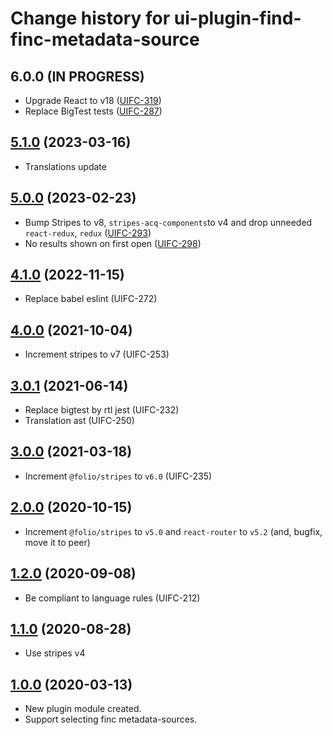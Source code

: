 # Change history for ui-plugin-find-finc-metadata-source

## 6.0.0 (IN PROGRESS)
* Upgrade React to v18 ([UIFC-319](https://issues.folio.org/browse/UIFC-319))
* Replace BigTest tests ([UIFC-287](https://issues.folio.org/browse/UIFC-287))

## [5.1.0](https://github.com/folio-org/ui-plugin-find-finc-metadata-source/tree/v5.1.0) (2023-03-16)
* Translations update

## [5.0.0](https://github.com/folio-org/ui-plugin-find-finc-metadata-source/tree/v5.0.0) (2023-02-23)
* Bump Stripes to v8, `stripes-acq-components`to v4  and drop unneeded `react-redux`, `redux` ([UIFC-293](https://issues.folio.org/browse/UIFC-293))
* No results shown on first open ([UIFC-298](https://issues.folio.org/browse/UIFC-298))

## [4.1.0](https://github.com/folio-org/ui-plugin-find-finc-metadata-source/tree/v4.1.0) (2022-11-15)
* Replace babel eslint (UIFC-272)

## [4.0.0](https://github.com/folio-org/ui-plugin-find-finc-metadata-source/tree/v4.0.0) (2021-10-04)
* Increment stripes to v7 (UIFC-253)

## [3.0.1](https://github.com/folio-org/ui-plugin-find-finc-metadata-source/tree/v3.0.1) (2021-06-14)
* Replace bigtest by rtl jest  (UIFC-232)
* Translation ast (UIFC-250)

## [3.0.0](https://github.com/folio-org/ui-plugin-find-finc-metadata-source/tree/v3.0.0) (2021-03-18)
* Increment `@folio/stripes` to `v6.0` (UIFC-235)

## [2.0.0](https://github.com/folio-org/ui-plugin-find-finc-metadata-source/tree/v2.0.0) (2020-10-15)
* Increment `@folio/stripes` to `v5.0` and `react-router` to `v5.2` (and, bugfix, move it to peer)

## [1.2.0](https://github.com/folio-org/ui-plugin-find-finc-metadata-source/tree/v1.2.0) (2020-09-08)
* Be compliant to language rules (UIFC-212)

## [1.1.0](https://github.com/folio-org/ui-plugin-find-finc-metadata-source/tree/v1.1.0) (2020-08-28)
* Use stripes v4

## [1.0.0](https://github.com/folio-org/ui-plugin-find-finc-metadata-source/tree/v1.0.0) (2020-03-13)
* New plugin module created.
* Support selecting finc metadata-sources.
